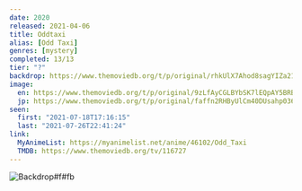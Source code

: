 ```yaml
---
date: 2020
released: 2021-04-06
title: Oddtaxi
alias: [Odd Taxi]
genres: [mystery]
completed: 13/13
tier: "?"
backdrop: https://www.themoviedb.org/t/p/original/rhkUlX7Ahod8sagYIZa21aHpglz.jpg
image:
  en: https://www.themoviedb.org/t/p/original/9zLfAyCGLBYbSK7lEQpAY5BRBrc.jpg
  jp: https://www.themoviedb.org/t/p/original/faffn2RHByUlCm40DUsahp036Nw.jpg
seen:
  first: "2021-07-18T17:16:15"
  last: "2021-07-26T22:41:24"
link:
  MyAnimeList: https://myanimelist.net/anime/46102/Odd_Taxi
  TMDB: https://www.themoviedb.org/tv/116727
---
```



![Backdrop#f#fb](https://www.themoviedb.org/t/p/original/vaH4XdNBXwhOpyBQx9sXfnUu0BJ.jpg "Source: TMDB")
